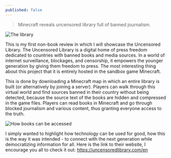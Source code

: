 ```yaml
---
published: false
---
```

> Minecraft reveals uncensored library full of banned journalism.

![The library](https://hips.hearstapps.com/hmg-prod.s3.amazonaws.com/images/screen-shot-2020-03-17-at-3-07-16-pm-1584471880.png)

This is my first non-book review in which I will showcase the Uncensored Library. The Uncensored Library is a digital home of press freedom dedicated to countries with banned books and media sources. In a world of internet surveillance, blockages, and censorship, it empowers the younger generation by giving them freedom to press. The most interesting thing about this project that it is entirely hosted in the sandbox game Minecraft.

This is done by downloading a Minecraft map in which an entire library is built (or alternatively by joining a server). Players can walk through this virtual world and find sources banned in their country without being detected, because the source text of the books are hidden and compressed in the game files. Players can read books in Minecraft and go through blocked journalism and various content, thus granting everyone access to the truth.

![How books can be accessed](https://techcrunch.com/wp-content/uploads/2020/03/minecraft-books.jpg)

I simply wanted to highlight how technology can be used for good, how this is the way it was intended - to connect with the next generation while democratizing information for all. Here is the link to their website, I encourage you all to check it out: https://uncensoredlibrary.com/en
